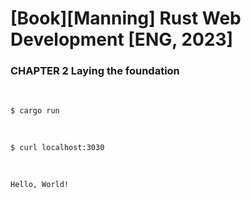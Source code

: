 # [Book][Manning] Rust Web Development [ENG, 2023]


### CHAPTER 2 Laying the foundation

<br/>

```
$ cargo run
```

<br/>

```
$ curl localhost:3030
```

<br/>

```
Hello, World!
```